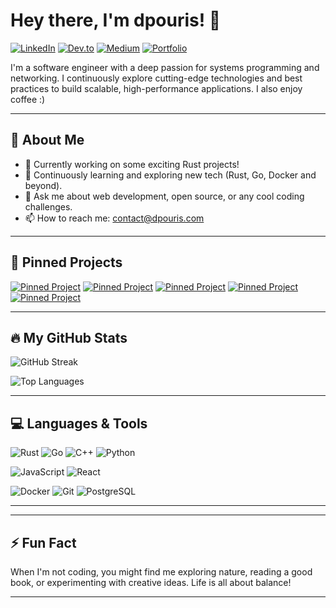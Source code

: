 <style>
  @media (max-width: 600px) {
    .projects {
      width: 100%;
      display: flex;
      flex-direction: column;
      justify-content: space-between;
      align-items: center;
      margin-bottom: 20px;
    }
  }
</style>

# Hey there, I'm dpouris! 👋

[![LinkedIn](https://img.shields.io/badge/LinkedIn-Connect-blue?style=for-the-badge&logo=linkedin)](https://www.linkedin.com/in/dpouris)
[![Dev.to](https://img.shields.io/badge/Dev.to-Follow-blue?style=for-the-badge&logo=dev.to)](https://dev.to/dpouris)
[![Medium](https://img.shields.io/badge/Medium-Follow-blue?style=for-the-badge&logo=medium)](https://medium.com/@jimpouris0)
[![Portfolio](https://img.shields.io/badge/Portfolio-View-blue?style=for-the-badge&logo=go)](https://dpouris.com)
<!-- [![Website](https://img.shields.io/badge/Website-Visit-blue?style=for-the-badge&logo=html5)](https://dpouris.com) -->

I'm a software engineer with a deep passion for systems programming and networking. I continuously explore cutting-edge technologies and best practices to build scalable, high-performance applications. I also enjoy coffee :)

---

## 🚀 About Me

- 🔭 Currently working on some exciting Rust projects!
- 🌱 Continuously learning and exploring new tech (Rust, Go, Docker and beyond).
- 💬 Ask me about web development, open source, or any cool coding challenges.
- 📫 How to reach me: [contact@dpouris.com](mailto:contact@dpouris.com)

---

## 📌 Pinned Projects
<div class="projects">

  [![Pinned Project](https://denvercoder1-github-readme-stats.vercel.app/api/pin/?username=dpouris&repo=goster&theme=radical&title_color=F85D7F&hide_border=false&icon_color=F8D866&show_icons=false)](https://github.com/dpouris/{goster})
  [![Pinned Project](https://denvercoder1-github-readme-stats.vercel.app/api/pin/?username=dpouris&repo=rs-docker&theme=radical&title_color=F85D7F&hide_border=false&icon_color=F8D866&show_icons=false)](https://github.com/dpouris/{rs-docker})
  [![Pinned Project](https://denvercoder1-github-readme-stats.vercel.app/api/pin/?username=dpouris&repo=interm&theme=radical&title_color=F85D7F&hide_border=false&icon_color=F8D866&show_icons=false)](https://github.com/dpouris/{interm})
  [![Pinned Project](https://denvercoder1-github-readme-stats.vercel.app/api/pin/?username=dpouris&repo=vita&theme=radical&title_color=F85D7F&hide_border=false&icon_color=F8D866&show_icons=false)](https://github.com/dpouris/{vita})
  [![Pinned Project](https://denvercoder1-github-readme-stats.vercel.app/api/pin/?username=dpouris&repo=titan&theme=radical&title_color=F85D7F&hide_border=false&icon_color=F8D866&show_icons=false)](https://github.com/dpouris/{titan})
</div>

---

## 🔥 My GitHub Stats

  <!-- GitHub Stats Card -->
  <!-- ![GitHub Stats](https://github-readme-stats.vercel.app/api?username=dpouris&show_icons=true&include_all_commits=true&count_private=true&theme=radical&hide_border=false&&title_color=F85D7F&icon_color=F8D866) -->
  
  <!-- GitHub Streak Card -->
  ![GitHub Streak](https://github-readme-streak-stats-eight.vercel.app/?user=dpouris&theme=radical&hide_border=false&short_numbers=true)
  
  <!-- Top Languages Card -->
  ![Top Languages](https://github-readme-stats.vercel.app/api/top-langs/?username=dpouris&layout=compact&theme=radical)


---


## 💻 Languages & Tools

![Rust](https://img.shields.io/badge/Rust-000000?style=for-the-badge&logo=rust&logoColor=white)
![Go](https://img.shields.io/badge/Go-00ADD8?style=for-the-badge&logo=go&logoColor=white)
![C++](https://img.shields.io/badge/C++-00599C?style=for-the-badge&logo=c%2B%2B&logoColor=white)
![Python](https://img.shields.io/badge/Python-3776AB?style=for-the-badge&logo=python&logoColor=white)

![JavaScript](https://img.shields.io/badge/JavaScript-F7DF1E?style=for-the-badge&logo=javascript&logoColor=black)
![React](https://img.shields.io/badge/React-20232A?style=for-the-badge&logo=react&logoColor=61DAFB)

![Docker](https://img.shields.io/badge/Docker-2496ED?style=for-the-badge&logo=docker&logoColor=white)
![Git](https://img.shields.io/badge/Git-F05032?style=for-the-badge&logo=git&logoColor=white)
![PostgreSQL](https://img.shields.io/badge/PostgreSQL-336791?style=for-the-badge&logo=postgresql&logoColor=white)


---

<!--START_SECTION:activity-->

---

## ⚡ Fun Fact

When I'm not coding, you might find me exploring nature, reading a good book, or experimenting with creative ideas. Life is all about balance!

---
